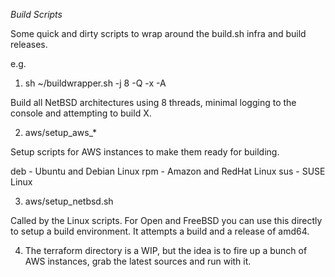 
*Build Scripts*

Some quick and dirty scripts to wrap around the build.sh infra
and build releases.

e.g.

1. sh ~/buildwrapper.sh -j 8 -Q -x -A

Build all NetBSD architectures using 8 threads, minimal logging to the
console and attempting to build X.

2. aws/setup_aws_*

Setup scripts for AWS instances to make them ready for building.

deb - Ubuntu and Debian Linux
rpm - Amazon and RedHat Linux
sus - SUSE Linux

3. aws/setup_netbsd.sh

Called by the Linux scripts. For Open and FreeBSD you can use this
directly to setup a build environment. It attempts a build and a release of amd64.

4. The terraform directory is a WIP, but the idea is to fire up a bunch of AWS instances, 
grab the latest sources and run with it.

